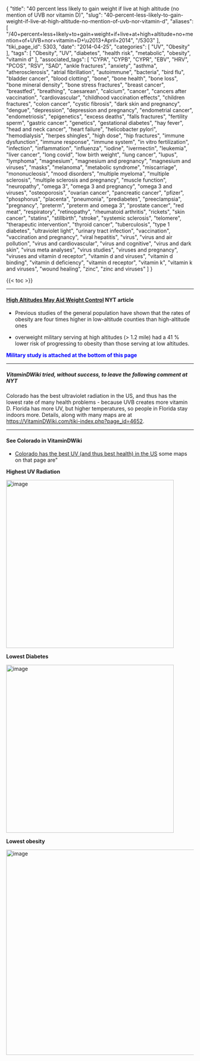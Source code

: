 {
    "title": "40 percent less likely to gain weight if live at high altitude (no mention of UVB nor vitamin D)",
    "slug": "40-percent-less-likely-to-gain-weight-if-live-at-high-altitude-no-mention-of-uvb-nor-vitamin-d",
    "aliases": [
        "/40+percent+less+likely+to+gain+weight+if+live+at+high+altitude+no+mention+of+UVB+nor+vitamin+D+\u2013+April+2014",
        "/5303"
    ],
    "tiki_page_id": 5303,
    "date": "2014-04-25",
    "categories": [
        "UV",
        "Obesity"
    ],
    "tags": [
        "Obesity",
        "UV",
        "diabetes",
        "health risk",
        "metabolic",
        "obesity",
        "vitamin d"
    ],
    "associated_tags": [
        "CYPA",
        "CYPB",
        "CYPR",
        "EBV",
        "HRV",
        "PCOS",
        "RSV",
        "SAD",
        "ankle fractures",
        "anxiety",
        "asthma",
        "atherosclerosis",
        "atrial fibrillation",
        "autoimmune",
        "bacteria",
        "bird flu",
        "bladder cancer",
        "blood clotting",
        "bone",
        "bone health",
        "bone loss",
        "bone mineral density",
        "bone stress fractures",
        "breast cancer",
        "breastfed",
        "breathing",
        "caesarean",
        "calcium",
        "cancer",
        "cancers after vaccination",
        "cardiovascular",
        "childhood vaccination effects",
        "children fractures",
        "colon cancer",
        "cystic fibrosis",
        "dark skin and pregnancy",
        "dengue",
        "depression",
        "depression and pregnancy",
        "endometrial cancer",
        "endometriosis",
        "epigenetics",
        "excess deaths",
        "falls fractures",
        "fertility sperm",
        "gastric cancer",
        "genetics",
        "gestational diabetes",
        "hay fever",
        "head and neck cancer",
        "heart failure",
        "helicobacter pylori",
        "hemodialysis",
        "herpes shingles",
        "high dose",
        "hip fractures",
        "immune dysfunction",
        "immune response",
        "immune system",
        "in vitro fertilization",
        "infection",
        "inflammation",
        "influenza",
        "iodine",
        "ivermectin",
        "leukemia",
        "liver cancer",
        "long covid",
        "low birth weight",
        "lung cancer",
        "lupus",
        "lymphoma",
        "magnesium",
        "magnesium and pregnancy",
        "magnesium and viruses",
        "masks",
        "melanoma",
        "metabolic syndrome",
        "miscarriage",
        "mononucleosis",
        "mood disorders",
        "multiple myeloma",
        "multiple sclerosis",
        "multiple sclerosis and pregnancy",
        "muscle function",
        "neuropathy",
        "omega 3",
        "omega 3 and pregnancy",
        "omega 3 and viruses",
        "osteoporosis",
        "ovarian cancer",
        "pancreatic cancer",
        "pfizer",
        "phosphorus",
        "placenta",
        "pneumonia",
        "prediabetes",
        "preeclampsia",
        "pregnancy",
        "preterm",
        "preterm and omega 3",
        "prostate cancer",
        "red meat",
        "respiratory",
        "retinopathy",
        "rheumatoid arthritis",
        "rickets",
        "skin cancer",
        "statins",
        "stillbirth",
        "stroke",
        "systemic sclerosis",
        "telomere",
        "therapeutic intervention",
        "thyroid cancer",
        "tuberculosis",
        "type 1 diabetes",
        "ultraviolet light",
        "urinary tract infection",
        "vaccination",
        "vaccination and pregnancy",
        "viral hepatitis",
        "virus",
        "virus and air pollution",
        "virus and cardiovascular",
        "virus and cognitive",
        "virus and dark skin",
        "virus meta analyses",
        "virus studies",
        "viruses and pregnancy",
        "viruses and vitamin d receptor",
        "vitamin d and viruses",
        "vitamin d binding",
        "vitamin d deficiency",
        "vitamin d receptor",
        "vitamin k",
        "vitamin k and viruses",
        "wound healing",
        "zinc",
        "zinc and viruses"
    ]
}


{{< toc >}}

---

#### [High Altitudes May Aid Weight Control](http://well.blogs.nytimes.com/2014/04/23/high-altitudes-may-aid-weight-control/?_php=true&_type=blogs&_r=0%20) NYT article

* Previous studies of the general population have shown that the rates of obesity are four times higher in low-altitude counties than high-altitude ones

* overweight military serving at high altitudes (> 1.2 mile) had a 41 %  lower risk of progressing to obesity than those serving at low altitudes.

 **<span style="color:#00F;">Military study is attached at the bottom of this page</span>** 

---

##### VitaminDWiki tried, without success, to leave the following comment at NYT

Colorado has the best ultraviolet radiation in the US, and thus has the lowest rate of many health problems - because UVB creates more vitamin D. Florida has more UV, but higher temperatures, so people in Florida stay indoors more. Details, along with many maps are at https://VitaminDWiki.com/tiki-index.php?page_id=4652.

---

#### See Colorado in VitaminDWiki

* [Colorado has the best UV (and thus best health) in the US](/posts/colorado-has-the-best-uv-and-thus-best-health-in-the-us) some maps on that page are"

 **Highest UV Radiation** 

<img src="https://d378j1rmrlek7x.cloudfront.net/attachments/jpeg/map-uv-july.jpg" alt="image" width="450">

 **Lowest Diabetes** 

<img src="https://d378j1rmrlek7x.cloudfront.net/attachments/jpeg/map---diabetes.jpg" alt="image" width="450">

 **Lowest obesity** 

<img src="https://d378j1rmrlek7x.cloudfront.net/attachments/jpeg/map---obesity.jpg" alt="image" width="550">